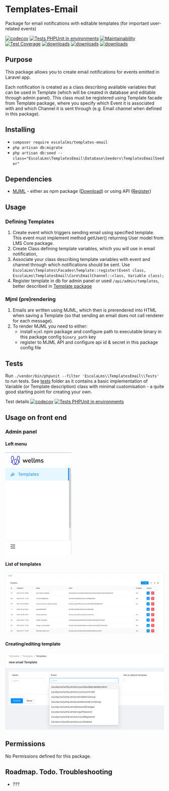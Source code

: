 # Templates-Email

Package for email notifications with editable templates (for important user-related events)

[![codecov](https://codecov.io/gh/EscolaLMS/Templates-Email/branch/main/graph/badge.svg?token=O91FHNKI6R)](https://codecov.io/gh/EscolaLMS/Templates-Email)
[![Tests PHPUnit in environments](https://github.com/EscolaLMS/Templates-Email/actions/workflows/test.yml/badge.svg)](https://github.com/EscolaLMS/Templates-Email/actions/workflows/test.yml)
[![Maintainability](https://api.codeclimate.com/v1/badges/7d61484f7610611183ff/maintainability)](https://codeclimate.com/github/EscolaLMS/Templates-Email/maintainability)
[![Test Coverage](https://api.codeclimate.com/v1/badges/7d61484f7610611183ff/test_coverage)](https://codeclimate.com/github/EscolaLMS/Templates-Email/test_coverage)
[![downloads](https://img.shields.io/packagist/dt/escolalms/templates-email)](https://packagist.org/packages/escolalms/templates-email)
[![downloads](https://img.shields.io/packagist/v/escolalms/templates-email)](https://packagist.org/packages/escolalms/templates-email)
[![downloads](https://img.shields.io/packagist/l/escolalms/templates-email)](https://packagist.org/packages/escolalms/templates-email)

## Purpose

This package allows you to create email notifications for events emitted in Laravel app.

Each notification is created as a class describing available variables that can be used in Template (which will be created in database and editable through admin panel). This class must be registered using Template facade from Template package, where you specify which Event it is associated with and which Channel it is sent through (e.g. Email channel when defined in this package).

## Installing

- `composer require escolalms/templates-email`
- `php artisan db:migrate`
- `php artisan db:seed --class="EscolaLms\TemplatesEmail\Database\Seeders\TemplatesEmailSeeder"`

## Dependencies

- [MJML](https://mjml.io/) - either as npm package ([Download](https://mjml.io/download)) or using API ([Register](https://mjml.io/api))

## Usage

### Defining Templates

1. Create event which triggers sending email using specified template. This event must implement method getUser() returning User model from LMS Core package.
2. Create Class defining template variables, which you will use in email notification,
3. Associate your class describing template variables with event and channel through which notifications should be sent. Use `EscolaLms\Templates\Facades\Template::register(Event class, EscolaLms\TemplatesEmail\Core\EmailChannel::class, Variable class);`
4. Register template in db for admin panel or used `/api/admin/templates`, better described in [Template package](https://github.com/EscolaLMS/Templates)

### Mjml (pre)rendering

1. Emails are written using MJML, which then is prerendered into HTML when saving a Template (so that sending an email does not call renderer for each message).
2. To render MJML you need to either:
    - install `mjml` npm package and configure path to executable binary in this package config `binary_path` key
    - register to MJML API and configure api id & secret in this package config file

## Tests

Run `./vendor/bin/phpunit --filter 'EscolaLms\\TemplatesEmail\\Tests'` to run tests. See [tests](https://raw.githubusercontent.com/EscolaLMS/Templates-Email/main/tests) folder as it contains a basic implementation of Variable (or Template description) class with minimal customisation - a quite good starting point for creating your own.

Test details [![codecov](https://codecov.io/gh/EscolaLMS/Templates-Email/branch/main/graph/badge.svg?token=O91FHNKI6R)](https://codecov.io/gh/EscolaLMS/Templates-Email) [![Tests PHPUnit in environments](https://github.com/EscolaLMS/Templates-Email/actions/workflows/test.yml/badge.svg)](https://github.com/EscolaLMS/Templates-Email/actions/workflows/test.yml)

## Usage on front end

### Admin panel

#### **Left menu**

![Menu](https://raw.githubusercontent.com/EscolaLMS/Templates-Email/main/docs/menu.png "Menu")

#### **List of templates**

![List of templates](https://raw.githubusercontent.com/EscolaLMS/Templates-Email/main/docs/list.png "List of templates")

#### **Creating/editing template**

![Creating/editing template](https://raw.githubusercontent.com/EscolaLMS/Templates-Email/main/docs/edit.png "Creating or editing template")

## Permissions

No Permissions defined for this package.

## Roadmap. Todo. Troubleshooting

- ???
